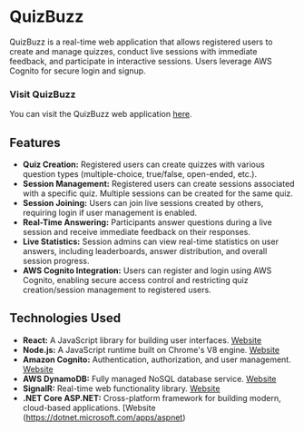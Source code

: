 # QuizBuzz

QuizBuzz is a real-time web application that allows registered users to create and manage quizzes, conduct live sessions with immediate feedback, and participate in interactive sessions. Users leverage AWS Cognito for secure login and signup.

### Visit QuizBuzz

You can visit the QuizBuzz web application [here](http://quizbuzz-frontend.s3-website-us-east-1.amazonaws.com/).

## Features

- **Quiz Creation:** Registered users can create quizzes with various question types (multiple-choice, true/false, open-ended, etc.).
- **Session Management:** Registered users can create sessions associated with a specific quiz. Multiple sessions can be created for the same quiz.
- **Session Joining:** Users can join live sessions created by others, requiring login if user management is enabled.
- **Real-Time Answering:** Participants answer questions during a live session and receive immediate feedback on their responses.
- **Live Statistics:** Session admins can view real-time statistics on user answers, including leaderboards, answer distribution, and overall session progress.
- **AWS Cognito Integration:** Users can register and login using AWS Cognito, enabling secure access control and restricting quiz creation/session management to registered users.

## Technologies Used

- **React:** A JavaScript library for building user interfaces. [Website](https://reactjs.org/)
- **Node.js:** A JavaScript runtime built on Chrome's V8 engine. [Website](https://nodejs.org/)
- **Amazon Cognito:** Authentication, authorization, and user management. [Website](https://aws.amazon.com/cognito/)
- **AWS DynamoDB:** Fully managed NoSQL database service. [Website](https://aws.amazon.com/dynamodb/)
- **SignalR:** Real-time web functionality library. [Website](https://dotnet.microsoft.com/apps/aspnet/signalr)
- **.NET Core ASP.NET:** Cross-platform framework for building modern, cloud-based applications. [Website (https://dotnet.microsoft.com/apps/aspnet)


